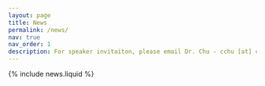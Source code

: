 ```yaml
---
layout: page
title: News
permalink: /news/
nav: true
nav_order: 1
description: For speaker invitaiton, please email Dr. Chu - cchu [at] cvm [dot] tamu [dot] edu
---
```


{% include news.liquid %}
